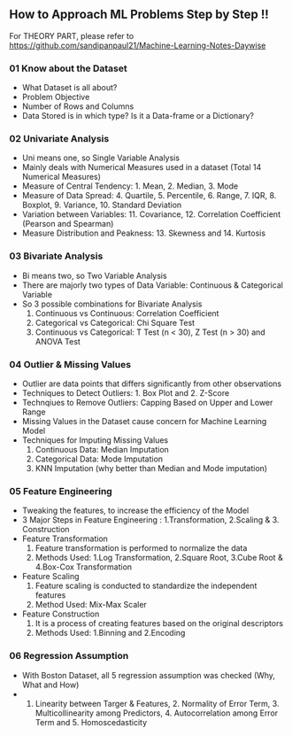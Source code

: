 ## How to Approach ML Problems Step by Step !! 

For THEORY PART, please refer to https://github.com/sandipanpaul21/Machine-Learning-Notes-Daywise

### 01 Know about the Dataset
* What Dataset is all about?
* Problem Objective
* Number of Rows and Columns
* Data Stored is in which type? Is it a Data-frame or a Dictionary?

### 02 Univariate Analysis
* Uni means one, so Single Variable Analysis
* Mainly deals with Numerical Measures used in a dataset (Total 14 Numerical Measures)
* Measure of Central Tendency: 1. Mean, 2. Median, 3. Mode
* Measure of Data Spread: 4. Quartile, 5. Percentile, 6. Range, 7. IQR, 8. Boxplot, 9. Variance, 10. Standard Deviation
* Variation between Variables: 11. Covariance, 12. Correlation Coefficient (Pearson and Spearman)
* Measure Distribution and Peakness: 13. Skewness and 14. Kurtosis

### 03 Bivariate Analysis 
* Bi means two, so Two Variable Analysis
* There are majorly two types of Data Variable: Continuous & Categorical Variable
* So 3 possible combinations for Bivariate Analysis
  1. Continuous vs Continuous: Correlation Coefficient 
  2. Categorical vs Categorical: Chi Square Test
  3. Continuous vs Categorical: T Test (n < 30), Z Test (n > 30) and ANOVA Test

### 04 Outlier & Missing Values 
* Outlier are data points that differs significantly from other observations
* Techniques to Detect Outliers: 1. Box Plot and 2. Z-Score
* Technqiues to Remove Outliers: Capping Based on Upper and Lower Range
* Missing Values in the Dataset cause concern for Machine Learning Model
* Techniques for Imputing Missing Values
  1. Continuous Data: Median Imputation
  2. Categorical Data: Mode Imputation
  3. KNN Imputation (why better than Median and Mode imputation)

### 05 Feature Engineering 
* Tweaking the features, to increase the efficiency of the Model
* 3 Major Steps in Feature Engineering : 1.Transformation, 2.Scaling & 3. Construction
* Feature Transformation
  1. Feature transformation is performed to normalize the data
  2. Methods Used: 1.Log Transformation, 2.Square Root, 3.Cube Root & 4.Box-Cox Transformation
* Feature Scaling
  1. Feature scaling is conducted to standardize the independent features
  2. Method Used: Mix-Max Scaler
* Feature Construction
  1. It is a process of creating features based on the original descriptors
  2. Methods Used: 1.Binning and 2.Encoding

### 06 Regression Assumption
* With Boston Dataset, all 5 regression assumption was checked (Why, What and How)
* 1. Linearity between Targer & Features, 2. Normality of Error Term, 3. Multicollinearity among Predictors, 4. Autocorrelation among Error Term and 5. Homoscedasticity
